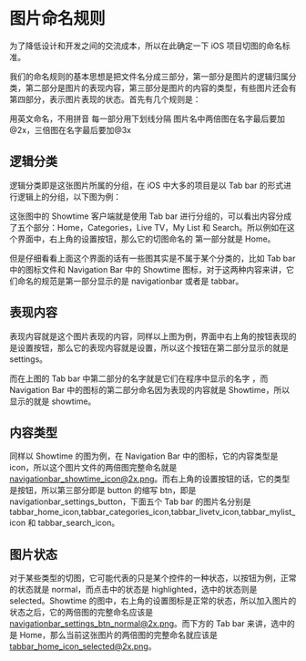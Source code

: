 # 图片命名规则
为了降低设计和开发之间的交流成本，所以在此确定一下 iOS 项目切图的命名标准。

我们的命名规则的基本思想是把文件名分成三部分，第一部分是图片的逻辑归属分类，第二部分是图片的表现内容，第三部分是图片的内容的类型，有些图片还会有第四部分，表示图片表现的状态。首先有几个规则是：

用英文命名，不用拼音
每一部分用下划线分隔
图片名中两倍图在名字最后要加@2x，三倍图在名字最后要加@3x
## 逻辑分类
逻辑分类即是这张图片所属的分组，在 iOS 中大多的项目是以 Tab bar 的形式进行逻辑上的分组，以下图为例：

这张图中的 Showtime 客户端就是使用 Tab bar 进行分组的，可以看出内容分成了五个部分：Home，Categories，Live TV，My List 和 Search。所以例如在这个界面中，右上角的设置按钮，那么它的切图命名的 第一部分就是 Home。

但是仔细看看上面这个界面的话有一些图其实是不属于某个分类的，比如 Tab bar 中的图标文件和 Navigation Bar 中的 Showtime 图标，对于这两种内容来讲，它们命名的规范是第一部分显示的是 navigationbar 或者是 tabbar。

## 表现内容
表现内容就是这个图片表现的内容，同样以上图为例，界面中右上角的按钮表现的是设置按钮，那么它的表现内容就是设置，所以这个按钮在第二部分显示的就是 settings。

而在上图的 Tab bar 中第二部分的名字就是它们在程序中显示的名字 ，而 Navigation Bar 中的图标的第二部分命名因为表现的内容就是 Showtime，所以显示的就是 showtime。


## 内容类型
同样以 Showtime 的图为例，在 Navigation Bar 中的图标，它的内容类型是 icon，所以这个图片文件的两倍图完整命名就是 navigationbar_showtime_icon@2x.png。而右上角的设置按钮的话，它的类型是按钮，所以第三部分即是 button 的缩写 btn，即是 navigationbar_settings_button，下面五个 Tab bar 的图片名分别是 tabbar_home_icon,tabbar_categories_icon,tabbar_livetv_icon,tabbar_mylist_icon 和 tabbar_search_icon。

## 图片状态
对于某些类型的切图，它可能代表的只是某个控件的一种状态，以按钮为例，正常的状态就是 normal，而点击中的状态是 highlighted，选中的状态则是 selected。Showtime 的图中，右上角的设置图标是正常的状态，所以加入图片的状态之后，它的两倍图的完整命名应该是 navigationbar_settings_btn_normal@2x.png。而下方的 Tab bar 来讲，选中的是 Home，那么当前这张图片的两倍图的完整命名就应该是 tabbar_home_icon_selected@2x.png。
